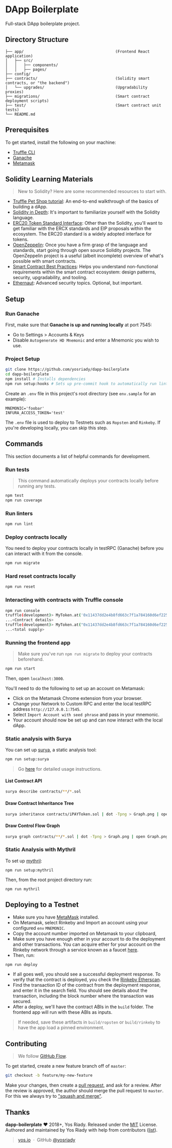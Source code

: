 # DApp Boilerplate

Full-stack DApp boilerplate project.

## Directory Structure

```
├── app/                                        (Frontend React application)
│   ├── src/
│   │   ├── components/
│   │   ├── pages/
├── config/
├── contracts/                                  (Solidity smart contracts, or "the backend")
│   └── upgrades/                               (Upgradability proxies)
├── migrations/                                 (Smart contract deployment scripts)
├── test/                                       (Smart contract unit tests)
└── README.md
```

## Prerequisites

To get started, install the following on your machine:

- [Truffle CLI](https://truffleframework.com/truffle)
- [Ganache](https://truffleframework.com/ganache)
- [Metamask](https://metamask.io/)

## Solidity Learning Materials

> New to Solidity? Here are some recommended resources to start with.

- [Truffle Pet Shop tutorial](https://truffleframework.com/tutorials/pet-shop): An end-to-end walkthrough of the basics of building a dApp.
- [Solidity in Depth](http://solidity.readthedocs.io/en/v0.4.24/solidity-in-depth.html): It's important to familiarize yourself with the Solidity language.
- [ERC20 Token Standard Interface](https://theethereum.wiki/w/index.php/ERC20_Token_Standard#The_ERC20_Token_Standard_Interface): Other than the Solidity, you'll want to get familiar with the ERCX standards and EIP proposals within the ecosystem. The ERC20 standard is a widely adopted interface for tokens.
- [OpenZeppelin](https://github.com/OpenZeppelin/openzeppelin-solidity): Once you have a firm grasp of the language and standards, start going through open source Solidity projects. The OpenZeppelin project is a  useful (albeit incomplete) overview of what's possible with smart contracts.
- [Smart Contract Best Practices](https://consensys.github.io/smart-contract-best-practices/): Helps you understand non-functional requirements within the smart contract ecosystem: design patterns, security, upgradability, and tooling.
- [Ethernaut](https://ethernaut.zeppelin.solutions/): Advanced security topics. Optional, but important.

## Setup

### Run Ganache

First, make sure that **Ganache is up and running locally** at port 7545:

- Go to Settings > Accounts & Keys 
- Disable `Autogenerate HD Mnemonic` and enter a Mnemonic you wish to use.

### Project Setup

```bash
git clone https://github.com/yosriady/dapp-boilerplate
cd dapp-boilerplate
npm install # Installs dependencies
npm run setup:hooks # Sets up pre-commit hook to automatically run linters and unit tests
```

Create an `.env` file in this project's root directory (see `env.sample` for an example):

```
MNEMONIC='foobar'
INFURA_ACCESS_TOKEN='test'
```

The `.env` file is used to deploy to Testnets such as `Ropsten` and `Rinkeby`. 
If you're developing locally, you can skip this step.

## Commands

This section documents a list of helpful commands for development.

### Run tests

> This command automatically deploys your contracts locally before running any tests.

```bash
npm test
npm run coverage
```

### Run linters

```bash
npm run lint
```

### Deploy contracts locally

You need to deploy your contracts locally in testRPC (Ganache) before you can interact with it from the console.

```bash
npm run migrate
```

### Hard reset contracts locally

```bash
npm run reset
```

### Interacting with contracts with Truffle console

```bash
npm run console
truffle(development)> MyToken.at('0x11437dd2e4b8fd663c7f1a784160d6ef2259161b')
...<Contract details>
truffle(development)> MyToken.at("0x11437dd2e4b8fd663c7f1a784160d6ef2259161b").totalSupply().then((n) => n.toString(10));
...<total supply>
```

### Running the frontend app

> Make sure you've run `npm run migrate` to deploy your contracts beforehand.

```bash
npm run start
```

Then, open `localhost:3000`.

You'll need to do the following to set up an account on Metamask:

- Click on the Metamask Chrome extension from your browser.
- Change your Network to Custom RPC and enter the local testRPC address `http://127.0.0.1:7545`.
- Select `Import Account with seed phrase` and pass in your mnemonic.
- Your account should now be set up and can now interact with the local dApp.

### Static analysis with Surya

You can set up [surya](https://github.com/ConsenSys/surya), a static analysis tool:

```bash
npm run setup:surya
```

> Go [here](https://github.com/ConsenSys/surya) for detailed usage instructions.

#### List Contract API

```bash
surya describe contracts/**/*.sol
```

#### Draw Contract Inheritance Tree

```bash
surya inheritance contracts/iPAYToken.sol | dot -Tpng > Graph.png | open Graph.png
```

#### Draw Control Flow Graph

```bash
surya graph contracts/**/*.sol | dot -Tpng > Graph.png | open Graph.png
```

### Static Analysis with Mythril

To set up [mythril](https://github.com/ConsenSys/mythril/wiki/With-Docker):

```
npm run setup:mythril
```

Then, from the root project directory run:

```
npm run mythril
```

## Deploying to a Testnet

- Make sure you have [MetaMask](https://metamask.io/) installed.
- On Metamask, select Rinkeby and Import an account using your configured `env` `MNEMONIC`.
- Copy the account number imported on Metamask to your clipboard,
- Make sure you have enough ether in your account to do the deployment and other transactions. You can acquire ether for your account on the Rinkeby network through a service known as a faucet [here](https://www.rinkeby.io/#faucet).
- Then, run:

```bash
npm run deploy
```

- If all goes well, you should see a successful deployment response. To verify that the contract is deployed, you check the [Rinkeby Etherscan](https://rinkeby.etherscan.io/).
- Find the transaction ID of the contract from the deployment response, and enter it in the search field. You should see details about the transaction, including the block number where the transaction was secured.
- After a deploy, we'll have the contract ABIs in the `build` folder. The frontend app will run with these ABIs as inputs. 

> If needed, save these artifacts in `build/ropsten` or `build/rinkeby` to have the app load a pinned environment.

## Contributing

> We follow [GitHub Flow](https://guides.github.com/introduction/flow/).

To get started, create a new feature branch off of `master`:

```bash
git checkout -b feature/my-new-feature
```

Make your changes, then create a [pull request](https://github.com/yosriady/dapp-boilerplate/pulls), and ask for a review. After the review is approved, the author should merge the pull request to `master`. For this we always try to ["squash and merge"](https://blog.github.com/2016-04-01-squash-your-commits/).

## Thanks

**dapp-boilerplate** ❤️ 2018+, Yos Riady. Released under the [MIT] License.<br>
Authored and maintained by Yos Riady with help from contributors ([list][contributors]).

> [yos.io](http://yos.io) &nbsp;&middot;&nbsp;
> GitHub [@yosriady](https://github.com/yosriady)

[MIT]: http://mit-license.org/
[contributors]: http://github.com/yosriady/dapp-boilerplate/contributors
